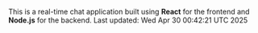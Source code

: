 This is a real-time chat application built using **React** for the frontend and **Node.js** for the backend.
Last updated: Wed Apr 30 00:42:21 UTC 2025
